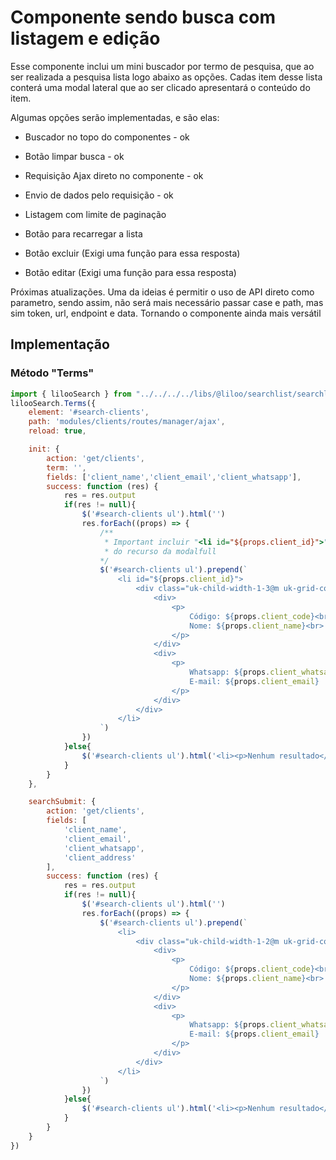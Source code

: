 # Componente sendo busca com listagem e edição

Esse componente inclui um mini buscador por termo 
de pesquisa, que ao ser realizada a pesquisa lista logo 
abaixo as opções. Cadas item desse lista conterá uma 
modal lateral que ao ser clicado apresentará o conteúdo do item.

Algumas opções serão implementadas, e são elas:
- Buscador no topo do componentes - ok
- Botão limpar busca - ok
- Requisição Ajax direto no componente - ok
- Envio de dados pelo requisição - ok

- Listagem com limite de paginação
- Botão para recarregar a lista
- Botão excluir (Exigi uma função para essa resposta)
- Botão editar (Exigi uma função para essa resposta)

Próximas atualizações. Uma da ideias é permitir
o uso de API direto como parametro, sendo assim, não
será mais necessário passar case e path, mas sim token, url, endpoint e data.
Tornando o componente ainda mais versátil

## Implementação
### Método "Terms" 

```js
import { lilooSearch } from "../../../../libs/@liloo/searchlist/searchlist";
lilooSearch.Terms({
    element: '#search-clients',
    path: 'modules/clients/routes/manager/ajax',
    reload: true,

    init: {
        action: 'get/clients',
        term: '',
        fields: ['client_name','client_email','client_whatsapp'],
        success: function (res) {
            res = res.output
            if(res != null){
                $('#search-clients ul').html('')
                res.forEach((props) => {
                    /**
                     * Important incluir "<li id="${props.client_id}">" para ser utilizado como item
                     * do recurso da modalfull
                    */
                    $('#search-clients ul').prepend(`
                        <li id="${props.client_id}"> 
                            <div class="uk-child-width-1-3@m uk-grid-collapse" uk-grid>
                                <div>
                                    <p>
                                        Código: ${props.client_code}<br>
                                        Nome: ${props.client_name}<br>
                                    </p>
                                </div>
                                <div>
                                    <p>
                                        Whatsapp: ${props.client_whatsapp}<br>
                                        E-mail: ${props.client_email}
                                    </p>
                                </div>
                            </div>
                        </li>
                    `)
                })
            }else{
                $('#search-clients ul').html('<li><p>Nenhum resultado</p></li>')
            }
        }
    },

    searchSubmit: {
        action: 'get/clients',
        fields: [
            'client_name',
            'client_email',
            'client_whatsapp',
            'client_address'
        ],
        success: function (res) {
            res = res.output
            if(res != null){
                $('#search-clients ul').html('')
                res.forEach((props) => {
                    $('#search-clients ul').prepend(`
                        <li>
                            <div class="uk-child-width-1-2@m uk-grid-collapse" uk-grid>
                                <div>
                                    <p>
                                        Código: ${props.client_code}<br>
                                        Nome: ${props.client_name}<br>
                                    </p>
                                </div>
                                <div>
                                    <p>
                                        Whatsapp: ${props.client_whatsapp}<br>
                                        E-mail: ${props.client_email}
                                    </p>
                                </div>
                            </div>
                        </li>
                    `)
                })
            }else{
                $('#search-clients ul').html('<li><p>Nenhum resultado</p></li>')
            }
        }
    }
})
```